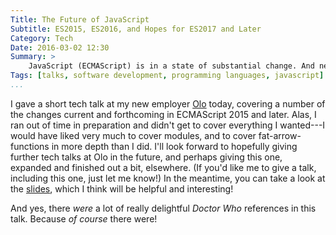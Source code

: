 ```yaml
---
Title: The Future of JavaScript
Subtitle: ES2015, ES2016, and Hopes for ES2017 and Later
Category: Tech
Date: 2016-03-02 12:30
Summary: >
    JavaScript (ECMAScript) is in a state of substantial change. And nearly all of those changes make our software development safer and more ergonomic! A short talk covering some of the biggest changes.
Tags: [talks, software development, programming languages, javascript]
...
```


I gave a short tech talk at my new employer [Olo] today, covering a number of the changes current and forthcoming in ECMAScript 2015 and later. Alas, I ran out of time in preparation and didn't get to cover everything I wanted---I would have liked very much to cover modules, and to cover fat-arrow-functions in more depth than I did. I'll look forward to hopefully giving further tech talks at Olo in the future, and perhaps giving this one, expanded and finished out a bit, elsewhere. (If you'd like me to give a talk, including this one, just let me know!) In the meantime, you can take a look at the [slides], which I think will be helpful and interesting!

[Olo]: http://www.olo.com
[slides]: //v4.chriskrycho.com/talks/es-future-olo

And yes, there *were* a lot of really delightful _Doctor Who_ references in this talk. Because *of course* there were!